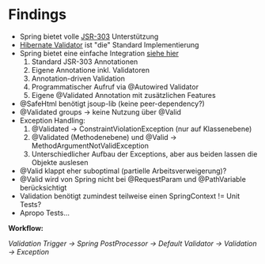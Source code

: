 # Findings

- Spring bietet volle [JSR-303](http://beanvalidation.org/1.0/spec/) Unterstützung
- [Hibernate Validator](http://hibernate.org/validator/) ist "die" Standard Implementierung
- Spring bietet eine einfache Integration [siehe hier](http://docs.spring.io/spring/docs/4.0.2.RELEASE/spring-framework-reference/htmlsingle/#validation-beanvalidation)
    1. Standard JSR-303 Annotationen
    2. Eigene Annotatione inkl. Validatoren
    3. Annotation-driven Validation 
    4. Programmatischer Aufruf via @Autowired Validator
    5. Eigene @Validated Annotation mit zusätzlichen Features
- @SafeHtml benötigt jsoup-lib (keine peer-dependency?)
- @Validated groups -> keine Nutzung über @Valid
- Exception Handling:
    1. @Validated -> ConstraintViolationException (nur auf Klassenebene)
    2. @Validated (Methodenebene) und @Valid -> MethodArgumentNotValidException
    3. Unterschiedlicher Aufbau der Exceptions, aber aus beiden lassen die Objekte auslesen
- @Valid klappt eher suboptimal (partielle Arbeitsverweigerung)?
- @Valid wird von Spring nicht bei @RequestParam und @PathVariable berücksichtigt
- Validation benötigt zumindest teilweise einen SpringContext != Unit Tests?
- Apropo Tests... 

**Workflow:**

_Validation Trigger -> Spring PostProcessor -> Default Validator -> Validation -> Exception_    